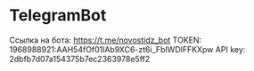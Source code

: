 # TelegramBot
Ссылка на бота: https://t.me/novostidz_bot
TOKEN: 1968988921:AAH54fOf01lAb9XC6-zt6i_FbIWDlFFKXpw
API key: 2dbfb7d07a154375b7ec2363978e5ff2

